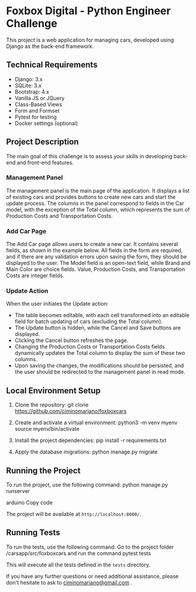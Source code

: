 # Foxbox Digital - Python Engineer Challenge

This project is a web application for managing cars, developed using Django as the back-end framework.

## Technical Requirements

- Django: 3.x
- SQLite: 3.x
- Bootstrap: 4.x
- Vanilla JS or JQuery
- Class-Based Views
- Form and Formset
- Pytest for testing
- Docker settings (optional)

## Project Description

The main goal of this challenge is to assess your skills in developing back-end and front-end features.

### Management Panel

The management panel is the main page of the application. It displays a list of existing cars and provides buttons to create new cars and start the update process. The columns in the panel correspond to fields in the Car model, with the exception of the Total column, which represents the sum of Production Costs and Transportation Costs.

### Add Car Page

The Add Car page allows users to create a new car. It contains several fields, as shown in the example below. All fields in the form are required, and if there are any validation errors upon saving the form, they should be displayed to the user. The Model field is an open-text field, while Brand and Main Color are choice fields. Value, Production Costs, and Transportation Costs are integer fields.

### Update Action

When the user initiates the Update action:
- The table becomes editable, with each cell transformed into an editable field for batch updating of cars (excluding the Total column).
- The Update button is hidden, while the Cancel and Save buttons are displayed.
- Clicking the Cancel button refreshes the page.
- Changing the Production Costs or Transportation Costs fields dynamically updates the Total column to display the sum of these two columns.
- Upon saving the changes, the modifications should be persisted, and the user should be redirected to the management panel in read mode.

## Local Environment Setup

1. Clone the repository:
git clone https://github.com/ciminomariano/foxboxcars



2. Create and activate a virtual environment:
python3 -m venv myenv
source myenv/bin/activate



3. Install the project dependencies:
pip install -r requirements.txt


4. Apply the database migrations:
python manage.py migrate


## Running the Project

To run the project, use the following command:
python manage.py runserver

arduino
Copy code

The project will be available at `http://localhost:8000/`.

## Running Tests

To run the tests, use the following command:
Go to the project folder /carsapp/src/foxboxcars
and run the command pytest tests

This will execute all the tests defined in the `tests` directory.

If you have any further questions or need additional assistance,
please don't hesitate to ask to ciminomariano@gmail.com .